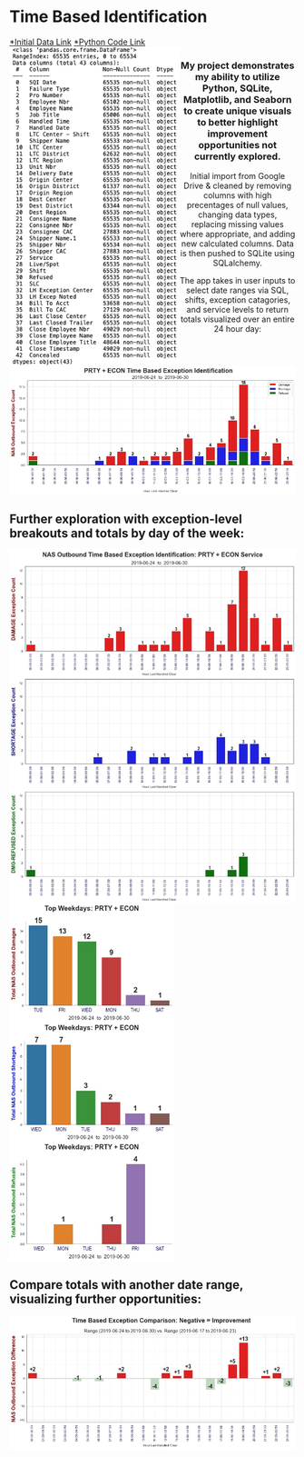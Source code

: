 # Time Based Identification

[*Initial Data Link](https://drive.google.com/file/d/1h3tAEjL8bKB7BtAA86EeeXlxBFUhopkM/view?usp=sharing)
[*Python Code Link](src="shell.py)
<img align="left" src="Initial_DataFrame.png" width="300"/>

<h3 align="center">My project demonstrates my ability to utilize Python, SQLite, Matplotlib, and Seaborn to create unique visuals to better highlight improvement opportunities not currently explored.</h3>

<p align="center">Initial import from Google Drive & cleaned by removing columns with high precentages of null values, changing data types, replacing missing values where appropriate, and adding new calculated columns. Data is then pushed to SQLite using SQLalchemy.</p>

<p align="center">The app takes in user inputs to select date ranges via SQL, shifts, exception catagories, and service levels to return totals visualized over an entire 24 hour day:</p>

<img align="center" src="plots/1_stacked_LTC_hour.jpg" width="600"/>

<h2 align="left"> Further exploration with exception-level breakouts and totals by day of the week: </h2>

<img align="left" src="plots/2_LTC_by_hour.jpg" width="550"/>

<img align="center" src="plots/3_LTC_damage_day.jpg" width="290"/>
<img align="center" src="plots/4_LTC_short_day.jpg" width="290"/>
<img align="center" src="plots/5_LTC_refused_day.jpg" width="290"/>

<h2 align="left"> Compare totals with another date range, visualizing further opportunities: </h2>

<img align="left" src="plots/6_LTC_comparison.jpg" width="875"/>
